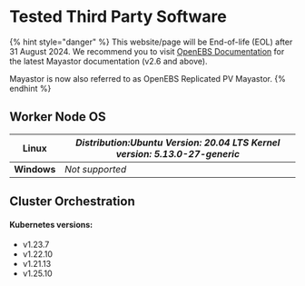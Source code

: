 # Tested Third Party Software

{% hint style="danger" %}
This website/page will be End-of-life (EOL) after 31 August 2024. We recommend you to visit [OpenEBS Documentation](https://openebs.io/docs/user-guides/replicated-storage-user-guide/replicated-pv-mayastor/rs-installation) for the latest Mayastor documentation (v2.6 and above).
 
Mayastor is now also referred to as OpenEBS Replicated PV Mayastor.
{% endhint %}

## **Worker Node OS**

| **Linux**   | _Distribution:Ubuntu Version: 20.04 LTS Kernel version: 5.13.0-27-generic_ |
|-------------|----------------------------------------------------------------------------|
| **Windows** | _Not supported_                                                            |

## **Cluster Orchestration**

#### Kubernetes versions:

 * v1.23.7 
 * v1.22.10
 * v1.21.13
 * v1.25.10